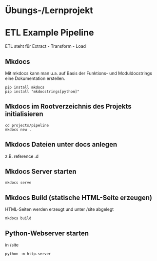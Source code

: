 # Übungs-/Lernprojekt
# ETL Example Pipeline
ETL steht für Extract - Transform - Load

## Mkdocs
Mit mkdocs kann man u.a. auf Basis der Funktions- und Moduldocstrings
eine Dokumentation erstellen.

    pip install mkdocs
    pip install "mkdocstrings[python]"

## Mkdocs im Rootverzeichnis des Projekts initialisieren

    cd projects/pipeline
    mkdocs new .

## Mkdocs Dateien unter docs anlegen
z.B. reference .d

## Mkdocs Server starten

    mkdocs serve

## Mkdocs Build (statische HTML-Seite erzeugen)
HTML-Seiten werden erzeugt und unter /site abgelegt

    mkdocs build

## Python-Webserver starten
in /site

    python -m http.server